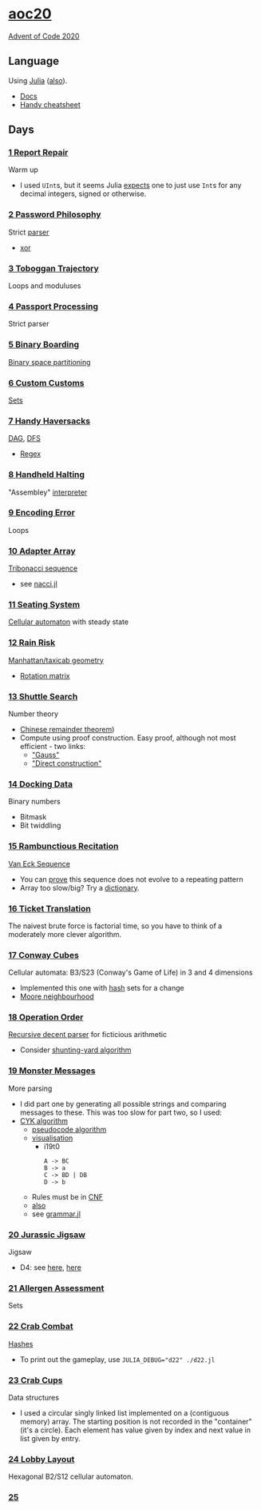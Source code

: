 # [aoc20](https://gitlab.com/eidoom/aoc20)

[Advent of Code 2020](https://adventofcode.com/2020)

## Language

Using [Julia](https://julialang.org/) ([also](https://en.wikipedia.org/wiki/Julia_(programming_language))).

* [Docs](https://docs.julialang.org/)
* [Handy cheatsheet](https://juliabyexample.helpmanual.io/)

## Days

### [1 Report Repair](https://adventofcode.com/2020/day/1)

Warm up

* I used `UInt`s, but it seems Julia [expects](https://docs.julialang.org/en/v1/manual/integers-and-floating-point-numbers/#Integers) one to just use `Int`s for any decimal integers, signed or otherwise.

### [2 Password Philosophy](https://adventofcode.com/2020/day/2)

Strict [parser](https://en.wikipedia.org/wiki/Parsing#Computer_languages)

* [xor](https://en.wikipedia.org/wiki/Exclusive_or)

### [3 Toboggan Trajectory](https://adventofcode.com/2020/day/3)

Loops and moduluses

### [4 Passport Processing](https://adventofcode.com/2020/day/4)

Strict parser

### [5 Binary Boarding](https://adventofcode.com/2020/day/5)

[Binary space partitioning](https://en.wikipedia.org/wiki/Binary_space_partitioning)

### [6 Custom Customs](https://adventofcode.com/2020/day/6)

[Sets](https://en.wikipedia.org/wiki/Set_(abstract_data_type))

### [7 Handy Haversacks](https://adventofcode.com/2020/day/7)

[DAG](https://en.wikipedia.org/wiki/Directed_acyclic_graph), [DFS](https://en.wikipedia.org/wiki/Depth-first_search)

* [Regex](https://en.wikipedia.org/wiki/Regular_expression)

### [8 Handheld Halting](https://adventofcode.com/2020/day/8)

"Assembley" [interpreter](https://en.wikipedia.org/wiki/Interpreter_(computing))

### [9 Encoding Error](https://adventofcode.com/2020/day/9)

Loops

### [10 Adapter Array](https://adventofcode.com/100100/day/10)

[Tribonacci sequence](https://oeis.org/A000073)

* see [nacci.jl](./nacci.jl)

### [11 Seating System](https://adventofcode.com/110110/day/11)

[Cellular automaton](https://en.wikipedia.org/wiki/Cellular_automaton) with steady state

### [12 Rain Risk](https://adventofcode.com/120120/day/12)

[Manhattan/taxicab geometry](https://en.wikipedia.org/wiki/Taxicab_geometry)

* [Rotation matrix](https://en.wikipedia.org/wiki/Rotation_matrix)

### [13 Shuttle Search](https://adventofcode.com/130130/day/13)

Number theory

* [Chinese remainder theorem](https://en.wikipedia.org/wiki/Chinese_remainder_theorem))
* Compute using proof construction. Easy proof, although not most efficient - two links:
    * ["Gauss"](https://shainer.github.io/crypto/math/2017/10/22/chinese-remainder-theorem.html)
    * ["Direct construction"](https://en.wikipedia.org/wiki/Chinese_remainder_theorem#Existence_(direct_construction))

### [14 Docking Data](https://adventofcode.com/140140/day/14)

Binary numbers

* Bitmask
* Bit twiddling

### [15 Rambunctious Recitation](https://adventofcode.com/150150/day/15)

[Van Eck Sequence](https://oeis.org/A181391)

* You can [prove](https://youtu.be/etMJxB-igrc) this sequence does not evolve to a repeating pattern
* Array too slow/big? Try a [dictionary](https://en.wikipedia.org/wiki/Associative_array).

### [16 Ticket Translation](https://adventofcode.com/160160/day/16)

The naivest brute force is factorial time, so you have to think of a moderately more clever algorithm.

### [17 Conway Cubes](https://adventofcode.com/170170/day/17)

Cellular automata: B3/S23 (Conway's Game of Life) in 3 and 4 dimensions

* Implemented this one with [hash](https://en.wikipedia.org/wiki/Hash_table) sets for a change
* [Moore neighbourhood](https://en.wikipedia.org/wiki/Moore_neighborhood)

### [18 Operation Order](https://adventofcode.com/180180/day/18)

[Recursive decent parser](https://en.wikipedia.org/wiki/Recursive_descent_parser) for ficticious arithmetic

* Consider [shunting-yard algorithm](https://en.wikipedia.org/wiki/Shunting-yard_algorithm)

### [19 Monster Messages](https://adventofcode.com/190190/day/19)

More parsing

* I did part one by generating all possible strings and comparing messages to these. This was too slow for part two, so I used:
* [CYK algorithm](https://en.wikipedia.org/wiki/CYK_algorithm)
    * [pseudocode algorithm](https://en.wikipedia.org/wiki/CYK_algorithm#As_pseudocode)
    * [visualisation](https://www.xarg.org/tools/cyk-algorithm/)
        * i19t0
            ```
            A -> BC
            B -> a
            C -> BD | DB
            D -> b
            ```
    * Rules must be in [CNF](https://en.wikipedia.org/wiki/Chomsky_normal_form)
    * [also](https://en.wikipedia.org/wiki/Phrase_structure_rules)
    * see [grammar.jl](./grammar.jl)

### [20 Jurassic Jigsaw](https://adventofcode.com/200200/day/20)

Jigsaw

* D4: see [here](https://en.wikipedia.org/wiki/Dihedral_group), [here](https://en.wikipedia.org/wiki/Examples_of_groups#dihedral_group_of_order_8)

### [21 Allergen Assessment](https://adventofcode.com/210210/day/21)

Sets

### [22 Crab Combat](https://adventofcode.com/220220/day/22)

[Hashes](https://en.wikipedia.org/wiki/Hash_function)

* To print out the gameplay, use `JULIA_DEBUG="d22" ./d22.jl`

### [23 Crab Cups](https://adventofcode.com/230230/day/23)

Data structures

* I used a circular singly linked list implemented on a (contiguous memory) array. The starting position is not recorded in the "container" (it's a circle). Each element has value given by index and next value in list given by entry.

### [24 Lobby Layout](https://adventofcode.com/240240/day/24)

Hexagonal B2/S12 cellular automaton.

### [25](https://adventofcode.com/250250/day/25)

